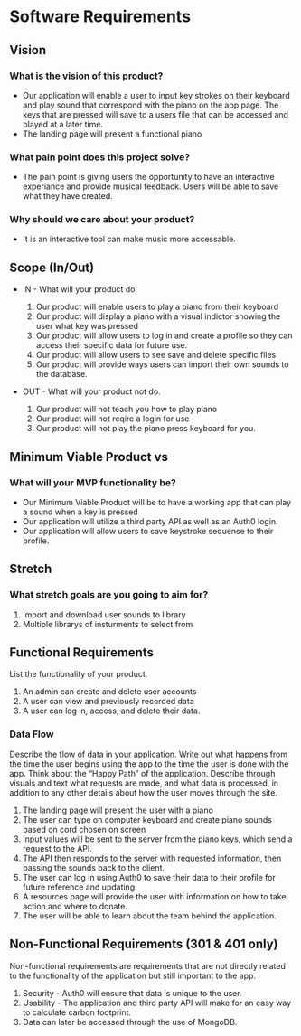 # Software Requirements

## Vision

### What is the vision of this product?

- Our application will enable a user to input key strokes on their keyboard and play sound that correspond with the piano on the app page. The keys that are pressed will save to a users file that can be accessed and played at a later time.
- The landing page will present a functional piano

### What pain point does this project solve?

- The pain point is giving users the opportunity to have an interactive experiance and provide musical feedback. Users will be able to save what they have created.

### Why should we care about your product?

- It is an interactive tool can make music more accessable.

## Scope (In/Out)

- IN - What will your product do
  1. Our product will enable users to play a piano from their keyboard
  2. Our product will display a piano with a visual indictor showing the user what key was pressed
  3. Our product will allow users to log in and create a profile so they can access their specific data for future use.
  4. Our product will allow users to see save and delete specific files
  5. Our product will provide ways users can import their own sounds to the database.

- OUT - What will your product not do.
  1. Our product will not teach you how to play piano
  2. Our product will not reqire a login for use
  3. Our product will not play the piano press keyboard for you.

## Minimum Viable Product vs

### What will your MVP functionality be?

- Our Minimum Viable Product will be to have a working app that can play a sound when a key is pressed
- Our application will utilize a third party API as well as an Auth0 login.
- Our application will allow users to save keystroke sequense to their profile.

<!-- What are your stretch goals? -->

## Stretch

### What stretch goals are you going to aim for?

1. Import and download user sounds to library
2. Multiple librarys of insturments to select from

## Functional Requirements

List the functionality of your product.

1. An admin can create and delete user accounts
2. A user can view and previously recorded data
3. A user can log in, access, and delete their data.

### Data Flow

Describe the flow of data in your application. Write out what happens from the time the user begins using the app to the time the user is done with the app. Think about the “Happy Path” of the application. Describe through visuals and text what requests are made, and what data is processed, in addition to any other details about how the user moves through the site.

1. The landing page will present the user with a piano
2. The user can type on computer keyboard and create piano sounds based on cord chosen on screen
3. Input values will be sent to the server from the piano keys, which send a request  to the API.
4. The API then responds to the server with requested information, then passing the sounds back to the client.
5. The user can log in using Auth0 to save their data to their profile for future reference and updating.
6. A resources page will provide the user with information on how to take action and where to donate.
7. The user will be able to learn about the team behind the application.

## Non-Functional Requirements (301 & 401 only)

Non-functional requirements are requirements that are not directly related to the functionality of the application but still important to the app.

  1. Security - Auth0 will ensure that data is unique to the user.
  2. Usability - The application and third party API will make for an easy way to calculate carbon footprint.
  3. Data can later be accessed through the use of MongoDB.

<!-- Pick 2 non-functional requirements and describe their functionality in your application.

If you are stuck on what non-functional requirements are, do a quick online search and do some research. Write a minimum of 3-5 sentences to describe how the non-functional requirements fits into your app.

You MUST describe what the non-functional requirement is and how it will be implemented. Simply saying “Our project will be testable for testibility” is NOT acceptable. Tell us how, why, and what. -->
